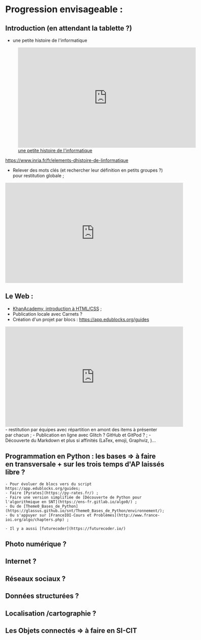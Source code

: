 # Progression envisageable :

## Introduction (en attendant la tablette ?)
- une petite histoire de l'informatique
<figure>
<iframe width="560" height="315" src="https://www.youtube-nocookie.com/embed/16udHcMYRFA" title="YouTube video player" frameborder="0" allow="accelerometer; autoplay; clipboard-write; encrypted-media; gyroscope; picture-in-picture" allowfullscreen></iframe>
<figcaption><a href="https://youtu.be/16udHcMYRFA">une petite histoire de l'informatique</a> </figcaption>
</figure>

https://www.inria.fr/fr/elements-dhistoire-de-linformatique

- Relever des mots clés (et rechercher leur définition en petits groupes ?) pour restitution globale ;

<iframe width="560" height="315" src="https://www.youtube.com/embed/xQHk4zQf_aY" title="YouTube video player" frameborder="0" allow="accelerometer; autoplay; clipboard-write; encrypted-media; gyroscope; picture-in-picture" allowfullscreen></iframe>

## Le Web :

- [KhanAcademy, introduction à HTML/CSS](https://fr.khanacademy.org/computing/computer-programming/html-css) ;
- Publication locale avec Carnets ?
- Création d'un projet par blocs : https://app.edublocks.org/guides
<iframe width="560" height="315" src="https://www.youtube-nocookie.com/embed/fScG_ElLenU" title="YouTube video player" frameborder="0" allow="accelerometer; autoplay; clipboard-write; encrypted-media; gyroscope; picture-in-picture" allowfullscreen></iframe>
- restitution par équipes avec répartition en amont des items à présenter par chacun ;
- Publication en ligne avec Glitch ? GitHub et GitPod ? ;
- Découverte du Markdown et plus si affinités (LaTex, emoji, Graphviz, )...

## Programmation en Python : les bases => à faire en transversale + sur les trois temps d'AP laissés libre ?
    - Pour évoluer de blocs vers du script https://app.edublocks.org/guides;
    - Faire [Pyrates](https://py-rates.fr/) ;     
    - Faire une version simplifiée de [Découverte de Python pour l'algorithmique en SNT](https://ens-fr.gitlab.io/algo0/) ;
    - Ou de [Theme0_Bases_de_Python](https://glassus.github.io/snt/Theme0_Bases_de_Python/environnement/);
    - Ou s'appuyer sur [FranceIOI-Cours et Problèmes](http://www.france-ioi.org/algo/chapters.php) ;
    
    - Il y a aussi [futurecoder](https://futurecoder.io/)

## Photo numérique ?
## Internet ?
## Réseaux sociaux ?
## Données structurées ?
## Localisation /cartographie ?

## Les Objets connectés => à faire en SI-CIT
